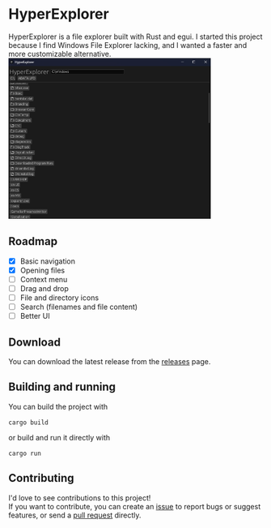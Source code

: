 <h1>HyperExplorer</h1>
HyperExplorer is a file explorer built with Rust and egui.  
I started this project because I find Windows File Explorer lacking, and I wanted a faster and more customizable alternative.
<img src="screenshots/1.png" width=400 height=317>

## Roadmap
- [x] Basic navigation
- [x] Opening files
- [ ] Context menu
- [ ] Drag and drop
- [ ] File and directory icons
- [ ] Search (filenames and file content)
- [ ] Better UI

## Download
You can download the latest release from the [releases](https://github.com/triplean/hyperexplorer/releases) page.

## Building and running 
You can build the project with <pre>```cargo build```</pre> or build and run it directly with <pre>```cargo run```</pre>

## Contributing
I'd love to see contributions to this project!  
If you want to contribute, you can create an [issue](https://github.com/triplean/hyperexplorer/issues/new/choose) to report bugs or suggest features, or send a [pull request](https://docs.github.com/articles/about-pull-requests) directly.
